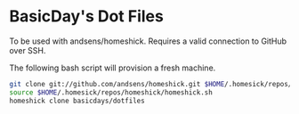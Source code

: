 BasicDay's Dot Files
====================

To be used with andsens/homeshick. Requires a valid connection to GitHub over SSH.

The following bash script will provision a fresh machine.

```bash
git clone git://github.com/andsens/homeshick.git $HOME/.homesick/repos/homeshick
source $HOME/.homesick/repos/homeshick/homeshick.sh
homeshick clone basicdays/dotfiles
```
